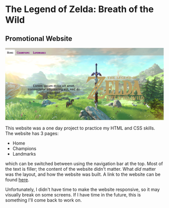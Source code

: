 # The Legend of Zelda: Breath of the Wild
## Promotional Website

![A screenshot of the home page of the website](front-page-cap.PNG)

This website was a one day project to practice my HTML and CSS skills. The website has 3 pages:

* Home
* Champions
* Landmarks

which can be switched between using the navigation bar at the top. Most of the text is filler; the content of the website didn't matter. What *did* matter was the layout, and how the website was built. A link to the website can be found
[here](http://Aidan-Clark.github.io/week2-bootstrap-hw).

Unfortunately, I didn't have time to make the website responsive, so it may visually break on some screens. If I have time in the future, this is something I'll come back to work on.
